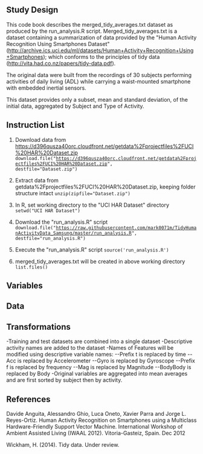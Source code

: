 ## Study Design
This code book describes the merged_tidy_averages.txt dataset as produced by the run_analysis.R script. Merged_tidy_averages.txt is a dataset containing a summarization of data provided by the "Human Activity Recognition Using Smartphones Dataset" (http://archive.ics.uci.edu/ml/datasets/Human+Activity+Recognition+Using+Smartphones); which conforms to the principles of tidy data (http://vita.had.co.nz/papers/tidy-data.pdf).

The original data were built from the recordings of 30 subjects performing activities of daily living (ADL) while carrying a waist-mounted smartphone with embedded inertial sensors.

This dataset provides only a subset, mean and standard deviation, of the initial data, aggregated by Subject and Type of Activity.

## Instruction List
1. Download data from https://d396qusza40orc.cloudfront.net/getdata%2Fprojectfiles%2FUCI%20HAR%20Dataset.zip
  <code>download.file("https://d396qusza40orc.cloudfront.net/getdata%2Fprojectfiles%2FUCI%20HAR%20Dataset.zip", destfile="Dataset.zip")</code>
  
2. Extract data from getdata%2Fprojectfiles%2FUCI%20HAR%20Dataset.zip, keeping folder structure intact
  <code>unzip(zipfile="Dataset.zip")</code>

3. In R, set working directory to the "UCI HAR Dataset" directory
  <code>setwd("UCI HAR Dataset")</code>

4. Download the "run_analysis.R" script
  <code>download.file("https://raw.githubusercontent.com/mark0071m/TidyHumanActivityData_Samsung/master/run_analysis.R", destfile="run_analysis.R")</code>
5. Execute the "run_analysis.R" script
  <code>source('run_analysis.R')</code>
6. merged_tidy_averages.txt will be created in above working directory
  <code>list.files()</code>

## Variables



## Data



## Transformations 
-Training and test datasets are combined into a single dataset
-Descriptive activity names are added to the dataset
-Names of Features will be modified using descriptive variable names:
  --Prefix t is replaced by time
  --Acc is replaced by Accelerometer
  --Gyro is replaced by Gyroscope
  --Prefix f is replaced by frequency
  --Mag is replaced by Magnitude
  --BodyBody is replaced by Body
-Original variables are aggregated into mean averages and are first sorted by subject then by activity.
## References
Davide Anguita, Alessandro Ghio, Luca Oneto, Xavier Parra and Jorge L. Reyes-Ortiz. Human Activity Recognition on Smartphones using a Multiclass Hardware-Friendly Support Vector Machine. International Workshop of Ambient Assisted Living (IWAAL 2012). Vitoria-Gasteiz, Spain. Dec 2012

Wickham, H. (2014). Tidy data. Under review.
